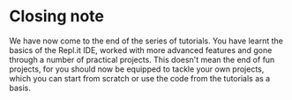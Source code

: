 # Closing note

We have now come to the end of the series of tutorials. You have learnt the basics of the Repl.it IDE, worked with more advanced features and gone through a number of practical projects. This doesn't mean the end of fun projects, for you should now be equipped to tackle your own projects, which you can start from scratch or use the code from the tutorials as a basis. 